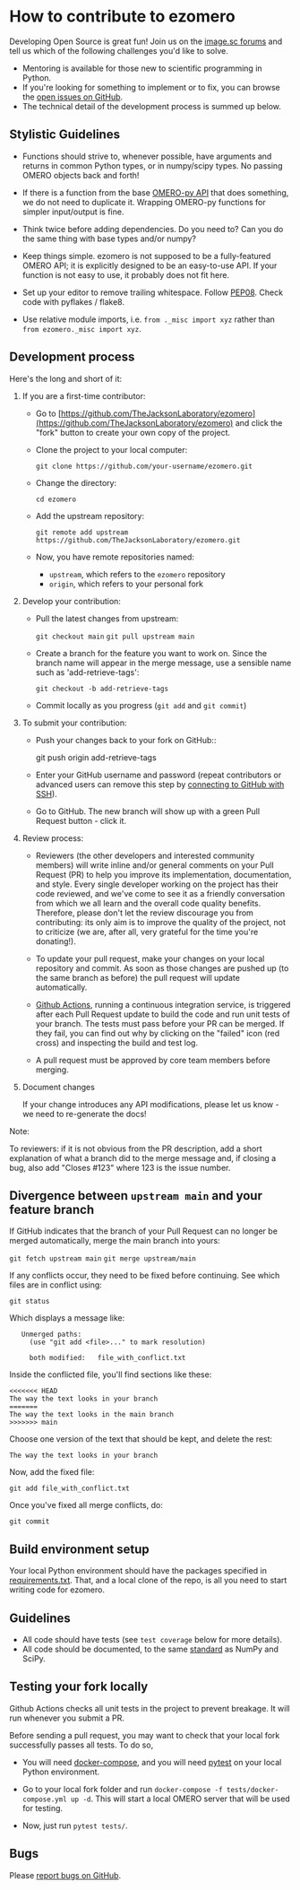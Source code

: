 How to contribute to ezomero
=================================

Developing Open Source is great fun!  Join us on the [image.sc forums](https://forum.image.sc) and tell us
which of the following challenges you'd like to solve.

* Mentoring is available for those new to scientific programming in Python.
* If you're looking for something to implement or to fix, you can browse the
  [open issues on GitHub](https://github.com/TheJacksonLaboratory/ezomero/issues?q=is%3Aopen).
* The technical detail of the development process is summed up below.


Stylistic Guidelines
--------------------

* Functions should strive to, whenever possible, have arguments and returns in common Python types, or in numpy/scipy types. No passing OMERO objects back and forth!

* If there is a function from the base [OMERO-py API](https://downloads.openmicroscopy.org/omero/5.6.3/api/python/) that does something, we do not need to duplicate it. Wrapping OMERO-py functions for simpler input/output is fine.

* Think twice before adding dependencies. Do you need to? Can you do the same thing with base types and/or numpy?

* Keep things simple. ezomero is not supposed to be a fully-featured OMERO API; it is explicitly designed to be an easy-to-use API. If your function is not easy to use, it probably does not fit here.

* Set up your editor to remove trailing whitespace.  Follow [PEP08](https://www.python.org/dev/peps/pep-0008/).  Check code with pyflakes / flake8.

* Use relative module imports, i.e. ``from ._misc import xyz`` rather than
  ``from ezomero._misc import xyz``.
  
  
Development process
-------------------

Here's the long and short of it:

1. If you are a first-time contributor:

   * Go to [https://github.com/TheJacksonLaboratory/ezomero](https://github.com/TheJacksonLaboratory/ezomero) and click the
     "fork" button to create your own copy of the project.

   * Clone the project to your local computer:

      `git clone https://github.com/your-username/ezomero.git`

   * Change the directory:

      `cd ezomero`

   * Add the upstream repository:

      `git remote add upstream https://github.com/TheJacksonLaboratory/ezomero.git`

   * Now, you have remote repositories named:

     - ``upstream``, which refers to the ``ezomero`` repository
     - ``origin``, which refers to your personal fork


2. Develop your contribution:

   * Pull the latest changes from upstream:

      `git checkout main`
      `git pull upstream main`

   * Create a branch for the feature you want to work on. Since the
     branch name will appear in the merge message, use a sensible name
     such as 'add-retrieve-tags':

      `git checkout -b add-retrieve-tags`

   * Commit locally as you progress (``git add`` and ``git commit``)

3. To submit your contribution:

   * Push your changes back to your fork on GitHub::

      git push origin add-retrieve-tags

   * Enter your GitHub username and password (repeat contributors or advanced
     users can remove this step by [connecting to GitHub with SSH](https://help.github.com/en/github/authenticating-to-github/connecting-to-github-with-ssh)).

   * Go to GitHub. The new branch will show up with a green Pull Request
     button - click it.


4. Review process:

   * Reviewers (the other developers and interested community members) will
     write inline and/or general comments on your Pull Request (PR) to help
     you improve its implementation, documentation, and style.  Every single
     developer working on the project has their code reviewed, and we've come
     to see it as a friendly conversation from which we all learn and the
     overall code quality benefits.  Therefore, please don't let the review
     discourage you from contributing: its only aim is to improve the quality
     of the project, not to criticize (we are, after all, very grateful for the
     time you're donating!).

   * To update your pull request, make your changes on your local repository
     and commit. As soon as those changes are pushed up (to the same branch as
     before) the pull request will update automatically.

   * [Github Actions](https://github.com/features/actions), running a 
     continuous integration service, is triggered after each Pull Request update 
     to build the code and run unit tests of your branch. The tests must pass 
     before your PR can be merged. If they fail, you can find out why by clicking 
     on the "failed" icon (red cross) and inspecting the build and test log.

   * A pull request must be approved by core team members before merging.

5. Document changes

   If your change introduces any API modifications, please let us know - we
   need to re-generate the docs!

Note:

   To reviewers: if it is not obvious from the PR description, add a short
   explanation of what a branch did to the merge message and, if closing a
   bug, also add "Closes #123" where 123 is the issue number.


Divergence between ``upstream main`` and your feature branch
------------------------------------------------------------

If GitHub indicates that the branch of your Pull Request can no longer
be merged automatically, merge the main branch into yours:

   `git fetch upstream main`
   `git merge upstream/main`

If any conflicts occur, they need to be fixed before continuing.  See
which files are in conflict using:

   `git status`

Which displays a message like:

```
   Unmerged paths:
     (use "git add <file>..." to mark resolution)

     both modified:   file_with_conflict.txt
 ```

Inside the conflicted file, you'll find sections like these:

   ```
   <<<<<<< HEAD
   The way the text looks in your branch
   =======
   The way the text looks in the main branch
   >>>>>>> main
   ```

Choose one version of the text that should be kept, and delete the
rest:

   ```
   The way the text looks in your branch
   ```

Now, add the fixed file:

   `git add file_with_conflict.txt`

Once you've fixed all merge conflicts, do:

   `git commit`


Build environment setup
-----------------------

Your local Python environment should have the packages specified in [requirements.txt](https://github.com/TheJacksonLaboratory/ezomero/blob/main/requirements.txt). That, and a local clone of the repo, is all you need to start writing code for ezomero.

Guidelines
----------

* All code should have tests (see `test coverage` below for more details).
* All code should be documented, to the same
  [standard](https://numpydoc.readthedocs.io/en/latest/format.html#docstring-standard) as NumPy and SciPy.


Testing your fork locally
-------------------------------------------

Github Actions checks all unit tests in the project to prevent breakage. It will run whenever you submit a PR.

Before sending a pull request, you may want to check that your local fork 
successfully passes all tests. To do so,

* You will need [docker-compose](https://docs.docker.com/compose/), and you will need [pytest](https://docs.pytest.org/en/6.2.x/) on your local Python environment.

* Go to your local fork folder and run `docker-compose -f tests/docker-compose.yml up -d`. This will start a local OMERO server that will be used for testing.

* Now, just run `pytest tests/`. 


Bugs
----

Please [report bugs on GitHub](https://github.com/TheJacksonLaboratory/ezomero/issues).

